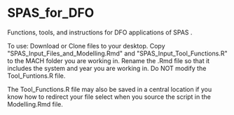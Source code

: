 # SPAS_for_DFO
 Functions, tools, and instructions for DFO applications of SPAS
.

To use:
Download or Clone files to your desktop.
Copy "SPAS_Input_Files_and_Modelling.Rmd" and "SPAS_Input_Tool_Functions.R" to the MACH folder you are working in. 
Rename the .Rmd file so that it includes the system and year you are working in.
Do NOT modify the Tool_Funtions.R file.

The Tool_Functions.R file may also be saved in a central location if you know how to redirect your file select when you source the script in the Modelling.Rmd file.